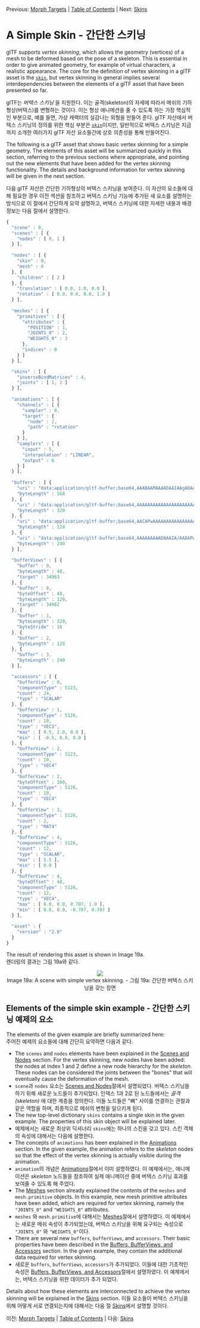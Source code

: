 Previous: [Morph Targets](gltfTutorial_018_MorphTargets.md) | [Table of Contents](README.md) | Next: [Skins](gltfTutorial_020_Skins.md)

# A Simple Skin - 간단한 스키닝

glTF supports *vertex skinning*, which allows the geometry (vertices) of a mesh to be deformed based on the pose of a skeleton. This is essential in order to give animated geometry, for example of virtual characters, a realistic appearance. The core for the definition of vertex skinning in a glTF asset is the [`skin`](https://www.khronos.org/registry/glTF/specs/2.0/glTF-2.0.html#reference-skin), but vertex skinning in general implies several interdependencies between the elements of a glTF asset that have been presented so far.

glTF는 *버텍스 스키닝* 을 지원한다. 이는 골격(skeleton)의 자세에 따라서 메쉬의 기하형상(버텍스)를 변형하는 것이다. 이는 형상 애니메션을 줄 수 있도록 하는 가장 핵심적인 부분으로, 예를 들면, 가상 캐랙터의 실감나는 외형을 만들어 준다. glTF 자산에서 버텍스 스키닝의 정의를 위한 핵심 부분은 [`skin`](https://www.khronos.org/registry/glTF/specs/2.0/glTF-2.0.html#reference-skin)이지만, 일반적으로 버텍스 스키닝은 지금까지 소개한 여러가지 glTF 자산 요소들간에 상호 의존성을 통해 만들어진다. 

The following is a glTF asset that shows basic vertex skinning for a simple geometry. The elements of this asset will be summarized quickly in this section, referring to the previous sections where appropriate, and pointing out the new elements that have been added for the vertex skinning functionality. The details and background information for vertex skinning will be given in the next section.

다음 glTF 자산은 간단한 기하형상의 버텍스 스키닝을 보여준다. 이 자산의 요소들에 대해 필요한 경우 이전 섹션을 참조하고 버텍스 스키닝 기능에 추가된 새 요소를 설명하는 방식으로 이 절에서 간단하게 요약 설명하고, 버텍스 스키닝에 대한 자세한 내용과 배경 정보는 다음 절에서 설명한다.

```javascript
{
  "scene" : 0,
  "scenes" : [ {
    "nodes" : [ 0, 1 ]
  } ],
  
  "nodes" : [ {
    "skin" : 0,
    "mesh" : 0
  }, {
    "children" : [ 2 ]
  }, {
    "translation" : [ 0.0, 1.0, 0.0 ],
    "rotation" : [ 0.0, 0.0, 0.0, 1.0 ]
  } ],
  
  "meshes" : [ {
    "primitives" : [ {
      "attributes" : {
        "POSITION" : 1,
        "JOINTS_0" : 2,
        "WEIGHTS_0" : 3
      },
      "indices" : 0
    } ]
  } ],

  "skins" : [ {
    "inverseBindMatrices" : 4,
    "joints" : [ 1, 2 ]
  } ],
  
  "animations" : [ {
    "channels" : [ {
      "sampler" : 0,
      "target" : {
        "node" : 2,
        "path" : "rotation"
      }
    } ],
    "samplers" : [ {
      "input" : 5,
      "interpolation" : "LINEAR",
      "output" : 6
    } ]
  } ],
  
  "buffers" : [ {
    "uri" : "data:application/gltf-buffer;base64,AAABAAMAAAADAAIAAgADAAUAAgAFAAQABAAFAAcABAAHAAYABgAHAAkABgAJAAgAAAAAvwAAAAAAAAAAAAAAPwAAAAAAAAAAAAAAvwAAAD8AAAAAAAAAPwAAAD8AAAAAAAAAvwAAgD8AAAAAAAAAPwAAgD8AAAAAAAAAvwAAwD8AAAAAAAAAPwAAwD8AAAAAAAAAvwAAAEAAAAAAAAAAPwAAAEAAAAAA",
    "byteLength" : 168
  }, {
    "uri" : "data:application/gltf-buffer;base64,AAAAAAAAAAAAAAAAAAAAAAAAAAAAAAAAAAAAAAAAAAAAAAEAAAAAAAAAAAAAAAAAAAABAAAAAAAAAAAAAAAAAAAAAQAAAAAAAAAAAAAAAAAAAAEAAAAAAAAAAAAAAAAAAAABAAAAAAAAAAAAAAAAAAAAAQAAAAAAAAAAAAAAAAAAAAEAAAAAAAAAAAAAAAAAAAABAAAAAAAAAAAAAAAAAAAAgD8AAAAAAAAAAAAAAAAAAIA/AAAAAAAAAAAAAAAAAABAPwAAgD4AAAAAAAAAAAAAQD8AAIA+AAAAAAAAAAAAAAA/AAAAPwAAAAAAAAAAAAAAPwAAAD8AAAAAAAAAAAAAgD4AAEA/AAAAAAAAAAAAAIA+AABAPwAAAAAAAAAAAAAAAAAAgD8AAAAAAAAAAAAAAAAAAIA/AAAAAAAAAAA=",
    "byteLength" : 320
  }, {
    "uri" : "data:application/gltf-buffer;base64,AACAPwAAAAAAAAAAAAAAAAAAAAAAAIA/AAAAAAAAAAAAAAAAAAAAAAAAgD8AAAAAAAAAAAAAAAAAAAAAAACAPwAAgD8AAAAAAAAAAAAAAAAAAAAAAACAPwAAAAAAAAAAAAAAAAAAAAAAAIA/AAAAAAAAAAAAAIC/AAAAAAAAgD8=",
    "byteLength" : 128
  }, {
    "uri" : "data:application/gltf-buffer;base64,AAAAAAAAAD8AAIA/AADAPwAAAEAAACBAAABAQAAAYEAAAIBAAACQQAAAoEAAALBAAAAAAAAAAAAAAAAAAACAPwAAAAAAAAAAkxjEPkSLbD8AAAAAAAAAAPT9ND/0/TQ/AAAAAAAAAAD0/TQ/9P00PwAAAAAAAAAAkxjEPkSLbD8AAAAAAAAAAAAAAAAAAIA/AAAAAAAAAAAAAAAAAACAPwAAAAAAAAAAkxjEvkSLbD8AAAAAAAAAAPT9NL/0/TQ/AAAAAAAAAAD0/TS/9P00PwAAAAAAAAAAkxjEvkSLbD8AAAAAAAAAAAAAAAAAAIA/",
    "byteLength" : 240
  } ],
  
  "bufferViews" : [ {
    "buffer" : 0,
    "byteLength" : 48,
    "target" : 34963
  }, {
    "buffer" : 0,
    "byteOffset" : 48,
    "byteLength" : 120,
    "target" : 34962
  }, {
    "buffer" : 1,
    "byteLength" : 320,
    "byteStride" : 16
  }, {
    "buffer" : 2,
    "byteLength" : 128
  }, {
    "buffer" : 3,
    "byteLength" : 240
  } ],

  "accessors" : [ {
    "bufferView" : 0,
    "componentType" : 5123,
    "count" : 24,
    "type" : "SCALAR"
  }, {
    "bufferView" : 1,
    "componentType" : 5126,
    "count" : 10,
    "type" : "VEC3",
    "max" : [ 0.5, 2.0, 0.0 ],
    "min" : [ -0.5, 0.0, 0.0 ]
  }, {
    "bufferView" : 2,
    "componentType" : 5123,
    "count" : 10,
    "type" : "VEC4"
  }, {
    "bufferView" : 2,
    "byteOffset" : 160,
    "componentType" : 5126,
    "count" : 10,
    "type" : "VEC4"
  }, {
    "bufferView" : 3,
    "componentType" : 5126,
    "count" : 2,
    "type" : "MAT4"
  }, {
    "bufferView" : 4,
    "componentType" : 5126,
    "count" : 12,
    "type" : "SCALAR",
    "max" : [ 5.5 ],
    "min" : [ 0.0 ]
  }, {
    "bufferView" : 4,
    "byteOffset" : 48,
    "componentType" : 5126,
    "count" : 12,
    "type" : "VEC4",
    "max" : [ 0.0, 0.0, 0.707, 1.0 ],
    "min" : [ 0.0, 0.0, -0.707, 0.707 ]
  } ],
 
  "asset" : {
    "version" : "2.0"
  }
}
```



The result of rendering this asset is shown in Image 19a.   
렌더링의 결과는 그림 19a와 같다. 


<p align="center">
<img src="images/simpleSkin.gif" /><br>
<a name="simpleSkin-gif"></a>Image 19a: A scene with simple vertex skinning. - 그림 19a: 간단한 버텍스 스키닝을 갖는 장면
</p>


## Elements of the simple skin example - 간단한 스키닝 예제의 요소

The elements of the given example are briefly summarized here:  
주어진 예제의 요소들에 대해 간단히 요약하면 다음과 같다. 

- The `scenes` and `nodes` elements have been explained in the [Scenes and Nodes](gltfTutorial_004_ScenesNodes.md) section. For the vertex skinning, new nodes have been added: the nodes at index 1 and 2 define a new node hierarchy for the *skeleton*. These nodes can be considered the joints between the "bones" that will eventually cause the deformation of the mesh.
- `scene`과 `nodes` 요소는 [Scenes and Nodes](gltfTutorial_004_ScenesNodes.md)절에서 설명되었다. 버텍스 스키닝을 하기 위해 새로운 노드들이 추가되었다. 인덱스 1과 2로 된 노드들에서는 *골격(skeleton)* 에 대한 계층을 정의한다. 이들 노드들은 "뼈" 사이를 연결하는 관절과 같은 역할을 하며, 최종적으로 메쉬의 변형을 일으키게 된다. 
- The new top-level dictionary `skins` contains a single skin in the given example. The properties of this skin object will be explained later.
- 예제에서는 새로운 최상위 딕셔너리 `skins`에는 하나의 스킨을 갖고 있다. 스킨 객체의 속성에 대해서는 다음에 설명한다. 
- The concepts of `animations` has been explained in the [Animations](gltfTutorial_007_Animations.md) section. In the given example, the animation refers to the *skeleton* nodes so that the effect of the vertex skinning is actually visible during the animation.
- `animation`의 개념은 [Animations](gltfTutorial_007_Animations.md)절에서 이미 설명하였다. 이 예제에서는, 애니메이션은 *skeleton* 노드들을 참조하여 실제 애니메이션 중에 버텍스 스키닝 효과를 보여줄 수 있도록 해 주었다.
- The [Meshes](gltfTutorial_009_Meshes.md) section already explained the contents of the `meshes` and `mesh.primitive` objects. In this example, new mesh primitive attributes have been added, which are required for vertex skinning, namely the `"JOINTS_0"` and `"WEIGHTS_0"` attributes.
- `meshes` 와 `mesh.primitive`에 대해서는 [Meshes](gltfTutorial_009_Meshes.md)절에서 설명하였다. 이 예제에서는 새로운 메쉬 속성이 추가되었는데, 버텍스 스키닝을 위해 요구되는 속성으로 `"JOINTS_0"` 와 `"WEIGHTS_0"`이다. 
- There are several new `buffers`, `bufferViews`, and `accessors`. Their basic properties have been described in the [Buffers, BufferViews, and Accessors](gltfTutorial_005_BufferBufferViewsAccessors.md) section. In the given example, they contain the additional data required for vertex skinning.
- 새로운 `buffers`, `bufferViews`, `accessors`가 추가되었다. 이들에 대한 기초적인 속성은  [Buffers, BufferViews, and Accessors](gltfTutorial_005_BufferBufferViewsAccessors.md)절에서 설명하였다. 이 예제에서는, 버텍스 스키닝을 위한 데이터가 추가 되었다.

Details about how these elements are interconnected to achieve the vertex skinning will be explained in the [Skins](gltfTutorial_020_Skins.md) section.
이들 요소들이 버텍스 스키닝을 위해 어떻게 서로 연결되는지에 대해서는 다음 절 [Skins](gltfTutorial_020_Skins.md)에서 설명할 것이다.


이전: [Morph Targets](gltfTutorial_018_MorphTargets.md) | [Table of Contents](README.md) | 다음: [Skins](gltfTutorial_020_Skins.md)
